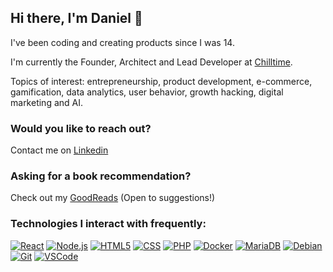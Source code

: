 ## Hi there, I'm Daniel 👋

I've been coding and creating products since I was 14. 

I'm currently the Founder, Architect and Lead Developer at [Chilltime](https://www.chilltime.com). 

Topics of interest: entrepreneurship, product development, e-commerce, gamification, data analytics, user behavior, growth hacking, digital marketing and AI.

### Would you like to reach out?
Contact me on [Linkedin](https://www.linkedin.com/in/danielvilaboa/)

### Asking for a book recommendation?
Check out my [GoodReads](https://www.goodreads.com/review/list/43595469?order=d&shelf=read&sort=rating) (Open to suggestions!)

### Technologies I interact with frequently:
[![React](https://img.shields.io/badge/-React-000?&logo=React)](https://reactjs.org/ "ReactJS")
[![Node.js](https://img.shields.io/badge/-Node-000?&logo=node.js)](https://nodejs.org/en/ "NodeJS")
[![HTML5](https://img.shields.io/badge/-HTML5-000?&logo=html5&logoColor=E34F26)](https://en.wikipedia.org/wiki/HTML "HTML")
[![CSS](https://img.shields.io/badge/-CSS-000?&logo=css3&logoColor=1572B6)](https://en.wikipedia.org/wiki/CSS "CSS")
[![PHP](https://img.shields.io/badge/-PHP-000?&logo=php&logoColor=8892bf)](https://www.php.net/ "PHP")
[![Docker](https://img.shields.io/badge/-Docker-000?&logo=Docker)](https://www.docker.com/ "Docker")
[![MariaDB](https://img.shields.io/badge/-MariaDB-000?&logo=MariaDB&logoColor=003545)](https://mariadb.org/ "Maria DB")
[![Debian](https://img.shields.io/badge/-Debian-000?&logo=Debian&logoColor=FF0000)](https://www.debian.org/ "Debian")
[![Git](https://img.shields.io/badge/-Git-000?&logo=git&logoColor=F05032)](https://github.com/ "Git")
[![VSCode](https://img.shields.io/badge/-VSCode-000?&logo=Visual%20Studio%20Code&logoColor=007ACC)](https://code.visualstudio.com/ "VS Code")



<!--
**DanielVilaBoa/DanielVilaBoa** is a ✨ _special_ ✨ repository because its `README.md` (this file) appears on your GitHub profile.

Here are some ideas to get you started:

- 🔭 I’m currently working on ...
- 🌱 I’m currently learning ...
- 👯 I’m looking to collaborate on ...
- 🤔 I’m looking for help with ...
- 💬 Ask me about ...
- 📫 How to reach me: ...
- 😄 Pronouns: ...
- ⚡ Fun fact: ...
-->
